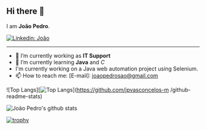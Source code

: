 
## Hi there 👋

I am **João Pedro**.



[![Linkedin: João](https://img.shields.io/badge/LinkedIn-0077B5?style=for-the-badge&logo=linkedin&logoColor=white=https://www.linkedin.com/in/jo%C3%A3o-vasconcelos-7341741a4/)](https://www.linkedin.com/in/jo%C3%A3o-vasconcelos-7341741a4//)



---

- 🔭 I’m currently working as **IT Support**
- 🌱 I’m currently learning **Java** and *C*
- I'm currently working on a Java web automation project using Selenium.
- 📫 How to reach me:
  [E-mail]: joaopedrosao@gmail.com

![Top Langs][![Top Langs](https://github-readme-stats.vercel.app/api/top-langs/?username=jpvasconcelos-m)](https://github.com/jpvasconcelos-m
/github-readme-stats)

![João Pedro's github stats](https://github-readme-stats.vercel.app/api?username=jpvasconcelos-m&show_icons=true&hide_border=true&theme=dark)

[![trophy](https://github-profile-trophy.vercel.app/?username=gkhan205)](https://github.com/jpvasconcelos-m/github-profile-trophy)
